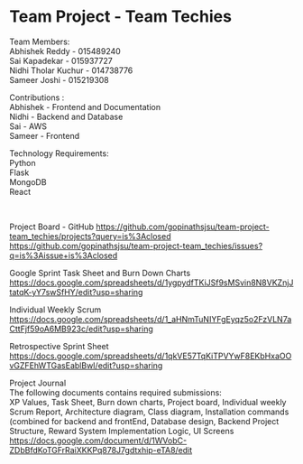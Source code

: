 # Team Project - Team Techies


Team Members: <br/>
Abhishek Reddy - 015489240 <br/>
Sai Kapadekar - 015937727 <br/>
Nidhi Tholar Kuchur - 014738776 <br/>
Sameer Joshi - 015219308 <br/>


Contributions :<br/>
Abhishek  - Frontend and Documentation <br/>
Nidhi  - Backend and Database <br/>
Sai  - AWS<br/>
Sameer - Frontend <br/>

Technology Requirements:<br/>
Python <br/>
Flask <br/>
MongoDB <br/>
React <br/>


<br/>

Project Board - GitHub
https://github.com/gopinathsjsu/team-project-team_techies/projects?query=is%3Aclosed
https://github.com/gopinathsjsu/team-project-team_techies/issues?q=is%3Aissue+is%3Aclosed

Google Sprint Task Sheet and Burn Down Charts
https://docs.google.com/spreadsheets/d/1ygpydfTKiJSf9sMSvin8N8VKZnjJtatqK-yY7swSfHY/edit?usp=sharing

Individual Weekly Scrum
https://docs.google.com/spreadsheets/d/1_aHNmTuNIYFgEyqz5o2FzVLN7aCttFjf59oA6MB923c/edit?usp=sharing

Retrospective Sprint Sheet
https://docs.google.com/spreadsheets/d/1qkVE57TqKiTPVYwF8EKbHxaOOvGZFEhWTGasEablBwI/edit?usp=sharing

Project Journal <br/>
The following documents contains required submissions: <br/>
XP Values, Task Sheet, Burn down charts, Project board, Individual weekly Scrum Report, Architecture diagram, Class diagram, Installation commands (combined for backend and frontEnd, Database design, Backend Project Structure, Reward System Implementation Logic, UI Screens
https://docs.google.com/document/d/1WVobC-ZDbBfdKoTGFrRaiXKKPq878J7gdtxhip-eTA8/edit <br/>


